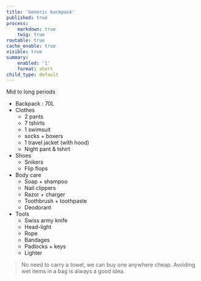 ```yaml
---
title: 'Generic backpack'
published: true
process:
    markdown: true
    twig: true
routable: true
cache_enable: true
visible: true
summary:
    enabled: '1'
    format: short
child_type: default
---
```


Mid to long periods

* Backpack : 70L
* Clothes
	* 2 pants
	* 7 tshirts
	* 1 swimsuit
	* socks + boxers
	* 1 travel jacket (with hood)
	* Night pant & tshirt
* Shoes
	* Snikers
	* Flip flops
* Body care
	* Soap + shampoo
	* Nail clippers
	* Razor + charger
	* Toothbrush + toothpaste
	* Deodorant
* Tools
	* Swiss army knife
	* Head-light
	* Rope
	* Bandages
	* Padlocks + keys
	* Lighter

> No need to carry a towel, we can buy one anywhere cheap. Avoiding wet items in a bag is always a good idea.